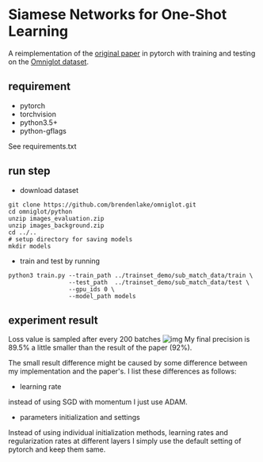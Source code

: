 # Siamese Networks for One-Shot Learning

A reimplementation of the [original paper](https://www.cs.cmu.edu/~rsalakhu/papers/oneshot1.pdf) in pytorch with
training and testing on the [Omniglot dataset](https://github.com/brendenlake/omniglot).

## requirement

- pytorch
- torchvision
- python3.5+
- python-gflags

See requirements.txt 

## run step

- download dataset

```
git clone https://github.com/brendenlake/omniglot.git
cd omniglot/python
unzip images_evaluation.zip
unzip images_background.zip
cd ../..
# setup directory for saving models
mkdir models
```

- train and test by running

```shell
python3 train.py --train_path ../trainset_demo/sub_match_data/train \
                 --test_path  ../trainset_demo/sub_match_data/test \
                 --gpu_ids 0 \
                 --model_path models
```

## experiment result

Loss value is sampled after every 200 batches
![img](https://github.com/fangpin/siamese-network/blob/master/loss.png)
My final precision is 89.5% a little smaller than the result of the paper (92%).

The small result difference might be caused by some difference between my implementation and the paper's. I list these differences as follows:

- learning rate

instead of using SGD with momentum I just use ADAM.

- parameters initialization and settings

Instead of using individual initialization methods, learning rates and regularization rates at different layers I simply use the default setting of pytorch and keep them same.